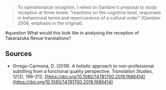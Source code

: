 
> To operationalize reception, I relied on Gambier’s proposal to study reception at three levels: “reactions on the cognitive level, responses in behavioural terms and repercussions of a cultural order” (Gambier 2008, emphasis in the original).

#question
What would this look like in analysing the reception of Takarazuka Revue translations?
## Sources
- Orrego-Carmona, D. (2019). A holistic approach to non-professional subtitling from a functional quality perspective. _Translation Studies_, _12_(2), 196–212. [https://doi.org/10.1080/14781700.2019.1686414](https://doi.org/10.1080/14781700.2019.1686414)